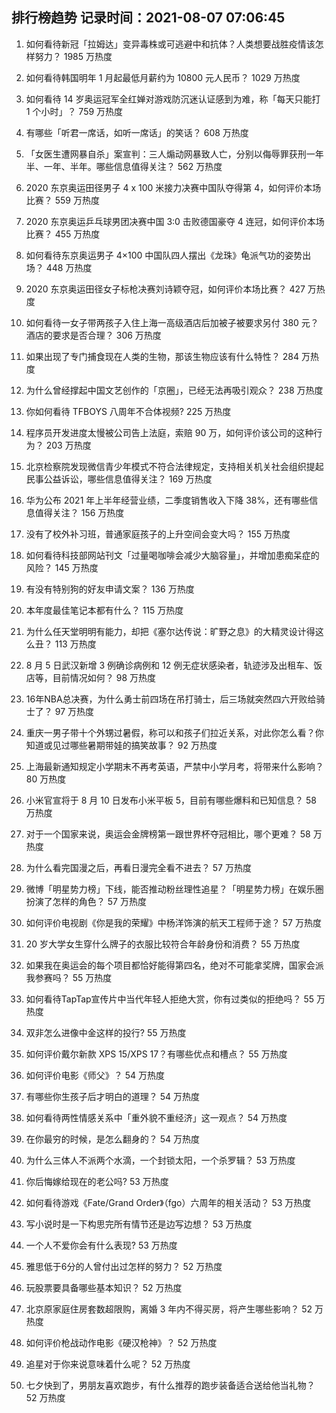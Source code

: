 
## 排行榜趋势 记录时间：2021-08-07 07:06:45
  
  1. 如何看待新冠「拉姆达」变异毒株或可逃避中和抗体？人类想要战胜疫情该怎样努力？ 1985 万热度
    
  2. 如何看待韩国明年 1 月起最低月薪约为 10800 元人民币？ 1029 万热度
    
  3. 如何看待 14 岁奥运冠军全红婵对游戏防沉迷认证感到为难，称「每天只能打 1 个小时」？ 759 万热度
    
  4. 有哪些「听君一席话，如听一席话」的笑话？ 608 万热度
    
  5. 「女医生遭网暴自杀」案宣判：三人煽动网暴致人亡，分别以侮辱罪获刑一年半、一年、半年。哪些信息值得关注？ 562 万热度
    
  6. 2020 东京奥运田径男子 4 x 100 米接力决赛中国队夺得第 4，如何评价本场比赛？ 559 万热度
    
  7. 2020 东京奥运乒乓球男团决赛中国 3:0 击败德国豪夺 4 连冠，如何评价本场比赛？ 455 万热度
    
  8. 如何看待东京奥运男子 4×100 中国队四人摆出《龙珠》龟派气功的姿势出场？ 448 万热度
    
  9. 2020 东京奥运田径女子标枪决赛刘诗颖夺冠，如何评价本场比赛？ 427 万热度
    
  10. 如何看待一女子带两孩子入住上海一高级酒店后加被子被要求另付 380 元？酒店的要求是否合理？ 306 万热度
    
  11. 如果出现了专门捕食现在人类的生物，那该生物应该有什么特性？ 284 万热度
    
  12. 为什么曾经撑起中国文艺创作的「京圈」，已经无法再吸引观众？ 238 万热度
    
  13. 你如何看待 TFBOYS 八周年不合体视频? 225 万热度
    
  14. 程序员开发进度太慢被公司告上法庭，索赔 90 万，如何评价该公司的这种行为？ 203 万热度
    
  15. 北京检察院发现微信青少年模式不符合法律规定，支持相关机关社会组织提起民事公益诉讼，哪些信息值得关注？ 169 万热度
    
  16. 华为公布 2021 年上半年经营业绩，二季度销售收入下降 38%，还有哪些信息值得关注？ 156 万热度
    
  17. 没有了校外补习班，普通家庭孩子的上升空间会变大吗？ 155 万热度
    
  18. 如何看待科技部网站刊文「过量喝咖啡会减少大脑容量」，并增加患痴呆症的风险？ 145 万热度
    
  19. 有没有特别狗的好友申请文案？ 136 万热度
    
  20. 本年度最佳笔记本都有什么？ 115 万热度
    
  21. 为什么任天堂明明有能力，却把《塞尔达传说：旷野之息》的大精灵设计得这么丑？ 113 万热度
    
  22. 8 月 5 日武汉新增 3 例确诊病例和 12 例无症状感染者，轨迹涉及出租车、饭店等，目前情况如何？ 98 万热度
    
  23. 16年NBA总决赛，为什么勇士前四场在吊打骑士，后三场就突然四六开败给骑士了？ 97 万热度
    
  24. 重庆一男子带十个外甥过暑假，称可以和孩子们拉近关系，对此你怎么看？你知道或见过哪些暑期带娃的搞笑故事？ 92 万热度
    
  25. 上海最新通知规定小学期末不再考英语，严禁中小学月考，将带来什么影响？ 80 万热度
    
  26. 小米官宣将于 8 月 10 日发布小米平板 5，目前有哪些爆料和已知信息？ 58 万热度
    
  27. 对于一个国家来说，奥运会金牌榜第一跟世界杯夺冠相比，哪个更难？ 58 万热度
    
  28. 为什么看完国漫之后，再看日漫完全看不进去？ 57 万热度
    
  29. 微博「明星势力榜」下线，能否推动粉丝理性追星？「明星势力榜」在娱乐圈扮演了怎样的角色？ 57 万热度
    
  30. 如何评价电视剧《你是我的荣耀》中杨洋饰演的航天工程师于途？ 57 万热度
    
  31. 20 岁大学女生穿什么牌子的衣服比较符合年龄身份和消费？ 55 万热度
    
  32. 如果我在奥运会的每个项目都恰好能得第四名，绝对不可能拿奖牌，国家会派我参赛吗？ 55 万热度
    
  33. 如何看待TapTap宣传片中当代年轻人拒绝大赏，你有过类似的拒绝吗？ 55 万热度
    
  34. 双非怎么进像中金这样的投行? 55 万热度
    
  35. 如何评价戴尔新款 XPS 15/XPS 17？有哪些优点和槽点？ 55 万热度
    
  36. 如何评价电影《师父》？ 54 万热度
    
  37. 有哪些你生孩子后才明白的道理？ 54 万热度
    
  38. 如何看待两性情感关系中「重外貌不重经济」这一观点？ 54 万热度
    
  39. 在你最穷的时候，是怎么翻身的？ 54 万热度
    
  40. 为什么三体人不派两个水滴，一个封锁太阳，一个杀罗辑？ 53 万热度
    
  41. 你后悔嫁给现在的老公吗? 53 万热度
    
  42. 如何看待游戏《Fate/Grand Order》（fgo）六周年的相关活动？ 53 万热度
    
  43. 写小说时是一下构思完所有情节还是边写边想？ 53 万热度
    
  44. 一个人不爱你会有什么表现? 53 万热度
    
  45. 雅思低于6分的人曾付出过怎样的努力？ 52 万热度
    
  46. 玩股票要具备哪些基本知识？ 52 万热度
    
  47. 北京原家庭住房套数超限购，离婚 3 年内不得买房，将产生哪些影响？ 52 万热度
    
  48. 如何评价枪战动作电影《硬汉枪神》？ 52 万热度
    
  49. 追星对于你来说意味着什么呢？ 52 万热度
    
  50. 七夕快到了，男朋友喜欢跑步，有什么推荐的跑步装备适合送给他当礼物？ 52 万热度
    